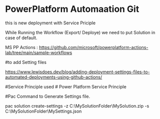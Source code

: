 # PowerPlatform Automaation Git
this is new deployment with Service Priciple

While Running the Workflow (Export/ Deploye) we need to put Solution in case of default.

MS PP Actions : https://github.com/microsoft/powerplatform-actions-lab/tree/main/sample-workflows

#to add Setting files

https://www.lewisdoes.dev/blog/adding-deployment-settings-files-to-automated-deployments-using-github-actions/

#Service Principle used # Power Platform Service Principle

#Pac Command to Generate Settings file.

pac solution create-settings -z C:\MySolutionFolder\MySolution.zip -s C:\MySolutionFolder\MySettings.json
